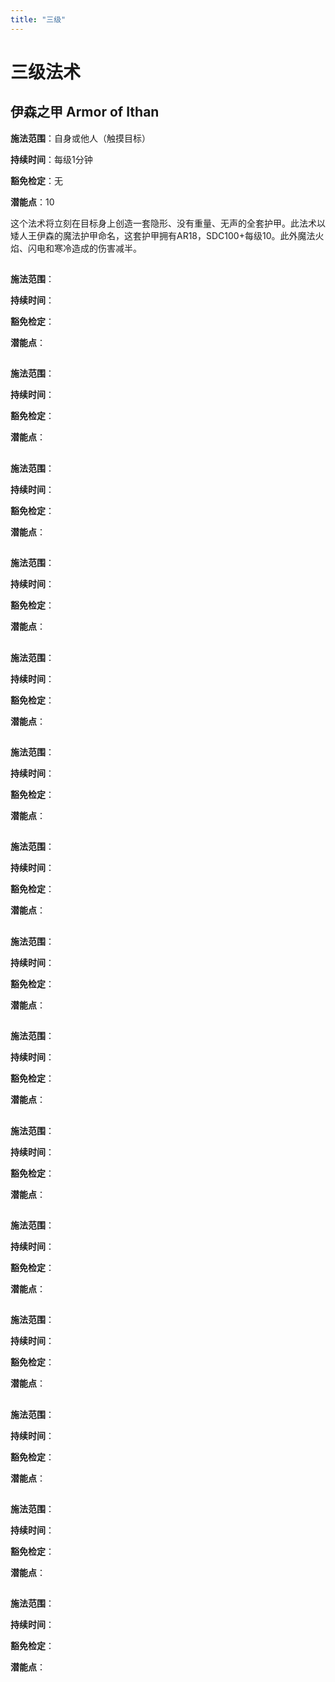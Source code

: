 ```yaml
---
title: "三级"
---
```

# 三级法术

## 伊森之甲 Armor of Ithan

**施法范围**：自身或他人（触摸目标）

**持续时间**：每级1分钟

**豁免检定**：无

**潜能点**：10

这个法术将立刻在目标身上创造一套隐形、没有重量、无声的全套护甲。此法术以矮人王伊森的魔法护甲命名，这套护甲拥有AR18，SDC100+每级10。此外魔法火焰、闪电和寒冷造成的伤害减半。

## 

**施法范围**：

**持续时间**：

**豁免检定**：

**潜能点**：


## 

**施法范围**：

**持续时间**：

**豁免检定**：

**潜能点**：


## 

**施法范围**：

**持续时间**：

**豁免检定**：

**潜能点**：


## 

**施法范围**：

**持续时间**：

**豁免检定**：

**潜能点**：


## 

**施法范围**：

**持续时间**：

**豁免检定**：

**潜能点**：


## 

**施法范围**：

**持续时间**：

**豁免检定**：

**潜能点**：


## 

**施法范围**：

**持续时间**：

**豁免检定**：

**潜能点**：


## 

**施法范围**：

**持续时间**：

**豁免检定**：

**潜能点**：


## 

**施法范围**：

**持续时间**：

**豁免检定**：

**潜能点**：


## 

**施法范围**：

**持续时间**：

**豁免检定**：

**潜能点**：


## 

**施法范围**：

**持续时间**：

**豁免检定**：

**潜能点**：


## 

**施法范围**：

**持续时间**：

**豁免检定**：

**潜能点**：


## 

**施法范围**：

**持续时间**：

**豁免检定**：

**潜能点**：


## 

**施法范围**：

**持续时间**：

**豁免检定**：

**潜能点**：


## 

**施法范围**：

**持续时间**：

**豁免检定**：

**潜能点**：



